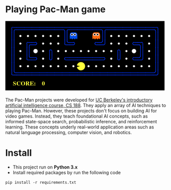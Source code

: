 # Playing Pac-Man game

![Pac-Man game](pacman_game.gif)

The Pac-Man projects were developed for [UC Berkeley's introductory artificial intelligence course, CS 188](http://ai.berkeley.edu/project_overview.html). They apply an array of AI techniques to playing Pac-Man. However, these projects don't focus on building AI for video games. Instead, they teach foundational AI concepts, such as informed state-space search, probabilistic inference, and reinforcement learning. These concepts underly real-world application areas such as natural language processing, computer vision, and robotics.

# Install
- This project run on **Python 3.x**
- Install required packages by run the following code
```
pip install -r requirements.txt
```


